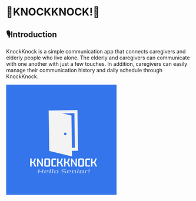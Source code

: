# 🚪KNOCKKNOCK!🚪


## 🎙️Introduction
KnockKnock is a simple communication app that connects caregivers and elderly people who live alone. The elderly and caregivers can communicate with one another with just a few touches. In addition, caregivers can easily manage their communication history and daily schedule through KnockKnock.

<img src="assets/images/KNOCKKNOCK!.png" alt="KNOCKKNOCK! LOGO" width="300px">
